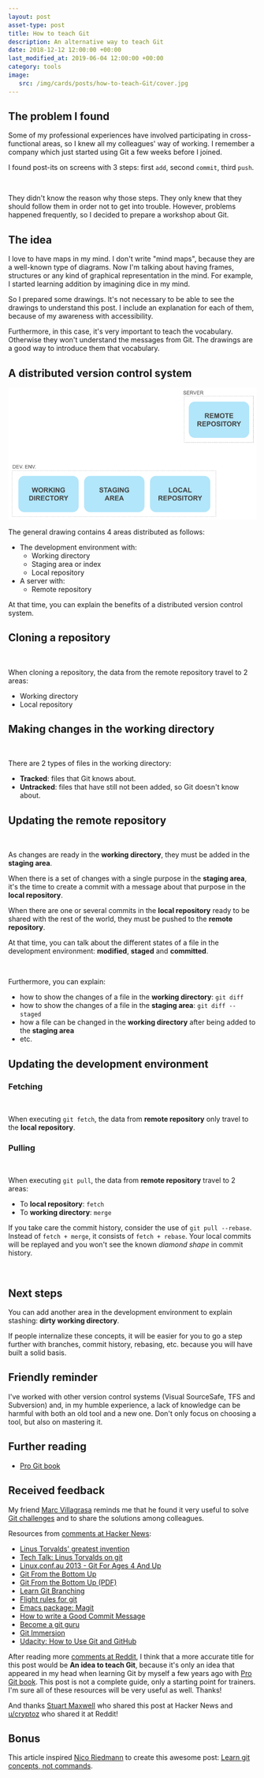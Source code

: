 ```yaml
---
layout: post
asset-type: post
title: How to teach Git
description: An alternative way to teach Git
date: 2018-12-12 12:00:00 +00:00
last_modified_at: 2019-06-04 12:00:00 +00:00
category: tools
image:
   src: /img/cards/posts/how-to-teach-Git/cover.jpg
---
```


## The problem I found

Some of my professional experiences have involved participating in cross-functional areas, so I knew all my colleagues' way of working. I remember a company which just started using Git a few weeks before I joined.

I found post-its on screens with 3 steps: first `add`, second `commit`, third `push`. 

<center>
<img src="/img/cards/posts/how-to-teach-Git/post-it.png" alt="">
</center>

They didn't know the reason why those steps. They only knew that they should follow them in order not to get into trouble. However, problems happened frequently, so I decided to prepare a workshop about Git.

## The idea

I love to have maps in my mind. I don't write "mind maps", because they are a well-known type of diagrams. Now I'm talking about having frames, structures or any kind of graphical representation in the mind. For example, I started learning addition by imagining dice in my mind.

So I prepared some drawings. It's not necessary to be able to see the drawings to understand this post. I include an explanation for each of them, because of my awareness with accessibility.

Furthermore, in this case, it's very important to teach the vocabulary. Otherwise they won't understand the messages from Git. The drawings are a good way to introduce them that vocabulary.

## A distributed version control system

<center>
<img src="/img/cards/posts/how-to-teach-Git/general-drawing.png" alt="">
</center>

The general drawing contains 4 areas distributed as follows:
* The development environment with:
    * Working directory
    * Staging area or index
    * Local repository
* A server with:
    * Remote repository

At that time, you can explain the benefits of a distributed version control system.

## Cloning a repository

<center>
<img src="https://raw.githubusercontent.com/rachelcarmena/how-to-teach/master/git/clone.png" alt="">
</center>

When cloning a repository, the data from the remote repository travel to 2 areas:
* Working directory
* Local repository

## Making changes in the working directory

<center>
<img src="https://raw.githubusercontent.com/rachelcarmena/how-to-teach/master/git/tracked-untracked.png" alt="">
</center>

There are 2 types of files in the working directory:

* **Tracked**: files that Git knows about.
* **Untracked**: files that have still not been added, so Git doesn't know about.

## Updating the remote repository

<center>
<img src="https://raw.githubusercontent.com/rachelcarmena/how-to-teach/master/git/add-commit-push.png" alt="">
</center>

As changes are ready in the **working directory**, they must be added in the **staging area**. 

When there is a set of changes with a single purpose in the **staging area**, it's the time to create a commit with a message about that purpose in the **local repository**.

When there are one or several commits in the **local repository** ready to be shared with the rest of the world, they must be pushed to the **remote repository**.

At that time, you can talk about the different states of a file in the development environment: **modified**, **staged** and **committed**.

<center>
<img src="https://raw.githubusercontent.com/rachelcarmena/how-to-teach/master/git/states.png" alt="">
</center>

Furthermore, you can explain:
* how to show the changes of a file in the **working directory**: `git diff`
* how to show the changes of a file in the **staging area**: `git diff --staged`
* how a file can be changed in the **working directory** after being added to the **staging area**
* etc.

## Updating the development environment

### Fetching

<center>
<img src="https://raw.githubusercontent.com/rachelcarmena/how-to-teach/master/git/fetch.png" alt="">
</center>

When executing `git fetch`, the data from **remote repository** only travel to the **local repository**.

### Pulling

<center>
<img src="https://raw.githubusercontent.com/rachelcarmena/how-to-teach/master/git/pull.png" alt="">
</center>

When executing `git pull`, the data from **remote repository** travel to 2 areas:
* To **local repository**: `fetch`
* To **working directory**: `merge`

If you take care the commit history, consider the use of `git pull --rebase`. 
Instead of `fetch + merge`, it consists of `fetch + rebase`. 
Your local commits will be replayed and you won't see the known _diamond shape_ in commit history. 

<center>
<img src="https://raw.githubusercontent.com/rachelcarmena/how-to-teach/master/git/pull-rebase.png" alt="">
</center>

## Next steps

You can add another area in the development environment to explain stashing: **dirty working directory**.

If people internalize these concepts, it will be easier for you to go a step further with branches, commit history, rebasing, etc. because you will have built a solid basis.

## Friendly reminder 

I've worked with other version control systems (Visual SourceSafe, TFS and Subversion) and, in my humble experience, a lack of knowledge can be harmful with both an old tool and a new one. Don't only focus on choosing a tool, but also on mastering it.

## Further reading

* [Pro Git book](https://git-scm.com/book/en)

## Received feedback

My friend [Marc Villagrasa](https://twitter.com/marcvege) reminds me that he found it very useful to solve [Git challenges](https://www.slideshare.net/raquelmorenocarmena/git-challenges) and to share the solutions among colleagues.

Resources from [comments at Hacker News](https://news.ycombinator.com/item?id=18919599):

* [Linus Torvalds' greatest invention](http://perl.plover.com/yak/git/)
* [Tech Talk: Linus Torvalds on git](https://www.youtube.com/watch?v=4XpnKHJAok8)
* [Linux.conf.au 2013 - Git For Ages 4 And Up](https://www.youtube.com/watch?v=1ffBJ4sVUb4)
* [Git From the Bottom Up](https://jwiegley.github.io/git-from-the-bottom-up)
* [Git From the Bottom Up (PDF)](http://ftp.newartisans.com/pub/git.from.bottom.up.pdf)
* [Learn Git Branching](https://learngitbranching.js.org)
* [Flight rules for git](https://github.com/k88hudson/git-flight-rules)
* [Emacs package: Magit](https://magit.vc)
* [How to write a Good Commit Message](https://chris.beams.io/posts/git-commit/)
* [Become a git guru](https://www.atlassian.com/git/tutorials)
* [Git Immersion](http://gitimmersion.com)
* [Udacity: How to Use Git and GitHub](https://eu.udacity.com/course/how-to-use-git-and-github--ud775#)

After reading more [comments at Reddit](https://www.reddit.com/r/programming/comments/agko6r/how_to_teach_git/), I think that a more accurate title for this post would be **An idea to teach Git**, because it's only an idea that appeared in my head when learning Git by myself a few years ago with [Pro Git book](https://git-scm.com/book/en). This post is not a complete guide, only a starting point for trainers. I'm sure all of these resources will be very useful as well. Thanks!

And thanks [Stuart Maxwell](https://stuartm.com) who shared this post at Hacker News and [u/cryptoz](https://www.reddit.com/user/cryptoz) who shared it at Reddit!

## Bonus

This article inspired [Nico Riedmann](https://github.com/UnseenWizzard) to create this awesome post: [Learn git concepts, not commands](https://dev.to/unseenwizzard/learn-git-concepts-not-commands-4gjc).
